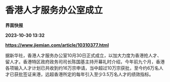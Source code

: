 # 香港人才服务办公室成立
**界面快报**

**2023-10-30 13:32**

**https://www.jiemian.com/article/10310377.html**

据新华社，香港人才服务办公室10月30日正式成立，以加大力度为香港抢人才、留人才。香港特区政府政务司司长陈国基主持开幕礼时介绍，今年前九个月，香港各项输入人才计划已共收到约16万宗申请，当中超过10万宗获批，至今约6万名人才已获批签证来港，远超香港所定的每年引入至少3.5万名人才的绩效指标。